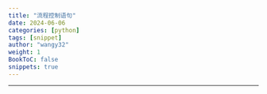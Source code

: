 ```yaml
---
title: "流程控制语句"
date: 2024-06-06
categories: [python]
tags: [snippet]
author: "wangy32"
weight: 1
BookToC: false
snippets: true
---
```


---

